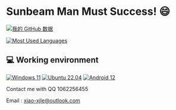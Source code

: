 #       Sunbeam Man Must Success!  😄
[![我的 GitHub 数据](https://github-readme-stats.vercel.app/api?username=xjl12&show_icons=true&count_private=true&bg_color=130,0a8f08,2baf2b&title_color=fff&text_color=fff&icon_color=fff)](https://github.com/anuraghazra/github-readme-stats)

[![Most Used Languages](https://github-readme-stats.vercel.app/api/top-langs/?username=xjl12)](https://github.com/anuraghazra/github-readme-stats)

## 💻 Working environment
[![Windows 11](https://img.shields.io/badge/Windows%2011-00adef?style=flat-square&logo=windows&logoColor=ffffff)](https://www.microsoft.com/windows11)
[![Ubuntu 22.04](https://img.shields.io/badge/Ubuntu%2022%2e04-dd4814?style=flat-square&logo=ubuntu&logoColor=ffffff)](https://releases.ubuntu.com/22.04/)
[![Android 12](https://img.shields.io/badge/Android%2012-3ddc84?style=flat-square&logo=android&logoColor=ffffff)](https://www.android.com/android-12/)


Contact me with QQ 1062256455

Email : xiao-xjle@outlook.com
<!--
**xjl12/xjl12** is a ✨ _special_ ✨ repository because its `README.md` (this file) appears on your GitHub profile.

Here are some ideas to get you started:

- 🔭 I’m currently working on ...
- 🌱 I’m currently learning ...
- 👯 I’m looking to collaborate on ...
- 🤔 I’m looking for help with ...
- 💬 Ask me about ...
- 📫 How to reach me: ...
- 😄 Pronouns: ...
- ⚡ Fun fact: ...
-->
